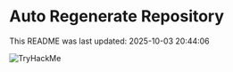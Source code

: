 # Auto Regenerate Repository

This README was last updated: 2025-10-03 20:44:06

 ![TryHackMe](https://tryhackme.com/badge/533634)